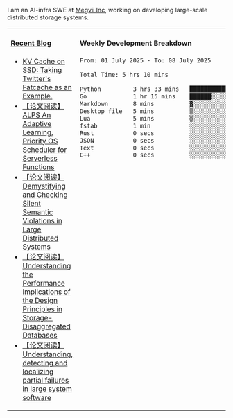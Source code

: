 I am an AI-infra SWE at [Megvii Inc](https://en.megvii.com/), working on developing large-scale distributed storage systems.

<table width="960px">
<tr>
<td valign="top" width="50%">

#### <a href="https://www.kongjun18.me" target="_blank">Recent Blog</a>

<!-- BLOG-POST-LIST:START -->
- [KV Cache on SSD: Taking Twitter&#39;s Fatcache as an Example.](https://kongjun18.github.io/posts/kv-cache-on-disk-taking-twitters-fatcache-as-an-example/)
- [【论文阅读】ALPS An Adaptive Learning, Priority OS Scheduler for Serverless Functions](https://kongjun18.github.io/posts/alps-an-adaptive-learning-priority-os-scheduler-for-serverless-functions/)
- [【论文阅读】Demystifying and Checking Silent Semantic Violations in Large Distributed Systems](https://kongjun18.github.io/posts/demystifying-and-checking-silent-semantic-violations-in-large-distributed-systems/)
- [【论文阅读】Understanding the Performance Implications of the Design Principles in Storage-Disaggregated Databases](https://kongjun18.github.io/posts/understanding-the-performance-implications-of-the-design-principles-in-storage-disaggregated-databases/)
- [【论文阅读】Understanding, detecting and localizing partial failures in large system software](https://kongjun18.github.io/posts/understanding-detecting-and-localizing-partial-failures-in-large-system-software/)
<!-- BLOG-POST-LIST:END -->

</td>
<td valign="top" width="50%">

#### Weekly Development Breakdown

<!--START_SECTION:waka-->

```txt
From: 01 July 2025 - To: 08 July 2025

Total Time: 5 hrs 10 mins

Python         3 hrs 33 mins   █████████████████▒░░░░░░░   68.80 %
Go             1 hr 15 mins    ██████░░░░░░░░░░░░░░░░░░░   24.15 %
Markdown       8 mins          ▓░░░░░░░░░░░░░░░░░░░░░░░░   02.78 %
Desktop file   5 mins          ▒░░░░░░░░░░░░░░░░░░░░░░░░   01.67 %
Lua            5 mins          ▒░░░░░░░░░░░░░░░░░░░░░░░░   01.64 %
fstab          1 min           ░░░░░░░░░░░░░░░░░░░░░░░░░   00.40 %
Rust           0 secs          ░░░░░░░░░░░░░░░░░░░░░░░░░   00.28 %
JSON           0 secs          ░░░░░░░░░░░░░░░░░░░░░░░░░   00.18 %
Text           0 secs          ░░░░░░░░░░░░░░░░░░░░░░░░░   00.06 %
C++            0 secs          ░░░░░░░░░░░░░░░░░░░░░░░░░   00.04 %
```

<!--END_SECTION:waka-->
</td>
</tr>

</table>
